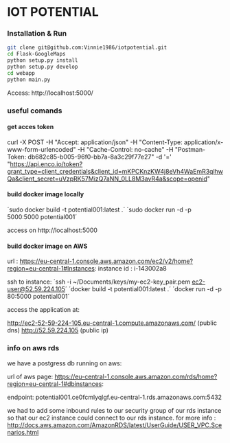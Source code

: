 # IOT POTENTIAL

### Installation & Run

```bash
git clone git@github.com:Vinnie1986/iotpotential.git
cd Flask-GoogleMaps
python setup.py install
python setup.py develop
cd webapp
python main.py
```

Access: http://localhost:5000/ 

### useful comands

#### get acces token


curl -X POST -H "Accept: application/json" -H "Content-Type: application/x-www-form-urlencoded" -H "Cache-Control: no-cache" -H "Postman-Token: db682c85-b005-96f0-bb7a-8a3c29f77e27" -d '=' "https://api.enco.io/token?grant_type=client_credentials&client_id=mKPCKnzKW4j8eVh4WaEmR3qlhwQa&client_secret=uVzpRK57MizQ7aNN_0LL8M3avR4a&scope=openid"

#### build docker image locally

´sudo docker build -t potential001:latest .´
´sudo docker run -d -p 5000:5000 potential001´

access on http://localhost:5000

#### build docker image on AWS
url : https://eu-central-1.console.aws.amazon.com/ec2/v2/home?region=eu-central-1#Instances:
instance id : i-143002a8

ssh to instance:
´ssh -i ~/Documents/keys/my-ec2-key_pair.pem ec2-user@52.59.224.105´
´docker build -t potential001:latest .´
´docker run -d -p 80:5000 potential001´

access the application at:

http://ec2-52-59-224-105.eu-central-1.compute.amazonaws.com/ (public dns)
http://52.59.224.105 (public ip)


### info on aws rds

we have a postgress db running on aws:

url of aws page:
https://eu-central-1.console.aws.amazon.com/rds/home?region=eu-central-1#dbinstances:

endpoint:
potential001.ce0fcmlyqlgf.eu-central-1.rds.amazonaws.com:5432

we had to add some inbound rules to our security group of our rds instance 
so that our ec2 instance could connect to our rds instance.
for more info : http://docs.aws.amazon.com/AmazonRDS/latest/UserGuide/USER_VPC.Scenarios.html


